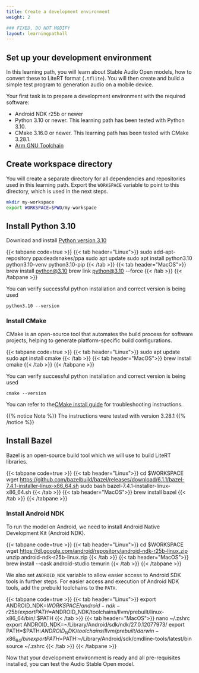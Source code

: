 ```yaml
---
title: Create a development environment
weight: 2

### FIXED, DO NOT MODIFY
layout: learningpathall
---
```


## Set up your development environment

In this learning path, you will learn about Stable Audio Open models, how to convert these to LiteRT format (`.tflite`). You will then create and build a simple test program to generation audio on a mobile device.

Your first task is to prepare a development environment with the required software:

- Android NDK r25b or newer
- Python 3.10 or newer. This learning path has been tested with Python 3.10.
- CMake 3.16.0 or newer. This learning path has been tested with CMake 3.28.1.
- [Arm GNU Toolchain](/install-guides/gcc/arm-gnu)

## Create workspace directory

You will create a separate directory for all dependencies and repositories used in this learning path. Export the `WORKSPACE` variable to point to this directory, which is used in the next steps.

```bash
mkdir my-workspace
export WORKSPACE=$PWD/my-workspace
```

## Install Python 3.10

Download and install [Python version 3.10](https://www.python.org/downloads/release/python-3100/)

{{< tabpane code=true >}}
  {{< tab header="Linux">}}
sudo add-apt-repository ppa:deadsnakes/ppa
sudo apt update
sudo apt install python3.10 python3.10-venv python3.10-pip
  {{< /tab >}}
  {{< tab header="MacOS">}}
brew install python@3.10
brew link python@3.10 --force
  {{< /tab >}}
{{< /tabpane >}}

You can verify successful python installation and correct version is being used

```console
python3.10 --version
```

### Install CMake

CMake is an open-source tool that automates the build process for software projects, helping to generate platform-specific build configurations.

{{< tabpane code=true >}}
  {{< tab header="Linux">}}
sudo apt update
sudo apt install cmake
  {{< /tab >}}
  {{< tab header="MacOS">}}
brew install cmake
  {{< /tab >}}
{{< /tabpane >}}


You can verify successful python installation and correct version is being used
```console
cmake --version
```

You can refer to the[CMake install guide](/install-guides/cmake/) for troubleshooting instructions.

{{% notice Note %}}
The instructions were tested with version 3.28.1
{{% /notice %}}

## Install Bazel

Bazel is an open-source build tool which we will use to build LiteRT libraries.

{{< tabpane code=true >}}
  {{< tab header="Linux">}}
cd $WORKSPACE
wget https://github.com/bazelbuild/bazel/releases/download/6.1.1/bazel-7.4.1-installer-linux-x86_64.sh
sudo bash bazel-7.4.1-installer-linux-x86_64.sh
  {{< /tab >}}
  {{< tab header="MacOS">}}
brew install bazel
  {{< /tab >}}
{{< /tabpane >}}

### Install Android NDK

To run the model on Android, we need to install Android Native Development Kit (Android NDK).

{{< tabpane code=true >}}
  {{< tab header="Linux">}}
cd $WORKSPACE
wget https://dl.google.com/android/repository/android-ndk-r25b-linux.zip
unzip android-ndk-r25b-linux.zip
  {{< /tab >}}
  {{< tab header="MacOS">}}
brew install --cask android-studio temurin
  {{< /tab >}}
{{< /tabpane >}}

We also set `ANDROID_NDK` variable to allow easier access to Android SDK tools in further steps.
For easier access and execution of Android NDK tools, add the prebuild toolchains to the `PATH`.

{{< tabpane code=true >}}
  {{< tab header="Linux">}}
export ANDROID_NDK=$WORKSPACE/android-ndk-r25b/
export PATH=$ANDROID_NDK/toolchains/llvm/prebuilt/linux-x86_64/bin/:$PATH
  {{< /tab >}}
  {{< tab header="MacOS">}}
nano ~/.zshrc
export ANDROID_NDK=~/Library/Android/sdk/ndk/27.0.12077973/
export PATH=$PATH:$ANDROID_NDK/toolchains/llvm/prebuilt/darwin-x86_64/bin
export PATH=$PATH:~/Library/Android/sdk/cmdline-tools/latest/bin
source ~/.zshrc
  {{< /tab >}}
{{< /tabpane >}}

Now that your development environment is ready and all pre-requisites installed, you can test the Audio Stable Open model.
